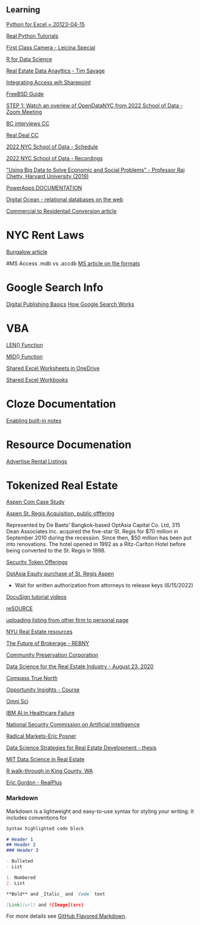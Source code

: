 ## Learning

[Python for Excel = 20123-04-15](https://xlwings.org/book)

[Real Python Tutorials](https://realpython.com/)

[First Class Camera - Leicina Special](https://leicasocietyinternational.org/blog/2019/03/the-leicina-special-the-leica-of-super-8-movie-cameras)

[R for Data Science](https://r4ds.had.co.nz/)

[Real Estate Data Anayltics - Tim Savage](https://github.com/thsavage)

[Integrating Access wih Sharepoint](https://support.microsoft.com/en-us/office/import-link-or-move-data-to-sharepoint-65bf7b03-74bf-445c-959a-24b7a401ddee)

[FreeBSD Guide](https://www.ocf.berkeley.edu/~reinholz/freebsd/freebsd.html)

[STEP 1: Watch an overiew of OpenDataNYC from 2022 School of Data - Zoom Meeting](https://www.youtube.com/watch?v=QbvpIMIvovM&list=PLgCe1KzF20ix44ATnYYiGtM5TTWISQ45I&index=12)

[BC interviews CC](https://podcasts.apple.com/us/podcast/carrie-chiang-nycs-most-powerful-broker/id1378685290?i=1000555545175)

[Real Deal CC](https://therealdeal.com/issues_articles/the-closing-carrie-chiang/)

[2022 NYC School of Data - Schedule](https://nycsodata22.sched.com/)

[2022 NYC School of Data - Recordings](https://archive.open-data.nyc/)


["Using Big Data to Solve Economic and Social Problems" - Professor Raj Chetty, Harvard University (2019)](https://opportunityinsights.org/course/)

[PowerApps DOCUMENTATION](https://docs.microsoft.com/en-us/power-apps/?WT.mc_id=powerplatform-10458-grhurl)

[Digital Ocean - relational databases on the web](https://www.digitalocean.com/community/tutorials/how-to-use-one-to-many-database-relationships-with-flask-sqlalchemy)

[Commercial to Residentail Conversion article](https://resanyc.com/could-office-conversions-solve-nycs-housing-crisis/)

# NYC Rent Laws
[Bungalow article](https://bungalow.com/articles/rent-control-in-nyc-everything-you-need-to-know)

#MS Access .mdb vs .accdb
[MS article on flie formats](https://support.microsoft.com/en-us/office/which-access-file-format-should-i-use-012d9ab3-d14c-479e-b617-be66f9070b41)

# Google Search Info
[Digital Publishing Basics](https://digitalpublishing101.com/digital-publishing-101/digital-publishing-basics/)
[How Google Search Works](https://www.youtube.com/watch?v=BNHR6IQJGZs&t=188s)

# VBA
[LEN() Function](https://learn.microsoft.com/en-us/office/vba/language/reference/user-interface-help/len-function)

[MID() Function](https://learn.microsoft.com/en-us/office/vba/language/reference/user-interface-help/mid-statement)

[Shared Excel Worksheets in OneDrive](https://support.microsoft.com/en-us/office/work-with-worksheet-data-in-onedrive-c051a205-1c06-4feb-94d8-793b0126b53a)

[Shared Excel Workbooks](https://support.microsoft.com/en-us/office/about-the-shared-workbook-feature-49b833c0-873b-48d8-8bf2-c1c59a628534#:~:text=the%20workbook%20instead.-,Click%20Review%20%3E%20Share%20Workbook.,changes%2C%20and%20then%20click%20OK.)


# Cloze Documentation
[Enabling built-in notes](https://help.cloze.com/article/1753-how-do-i-enable-cloze-built-in-notes)

# Resource Documenation
[Advertise Rental Listings](https://support.corcoran.com/hc/en-us/articles/1500010871701-How-do-I-advertise-an-open-rental-in-reSOURCE)

# Tokenized Real Estate
[Aspen Coin Case Study](https://medium.com/krypital/security-token-case-analysis-aspen-coin-the-first-real-estate-security-token-offering-bbbcc52ace5)

[Aspen St. Regis Acquisition, public offfering](https://www.aspentimes.com/trending/in-18-million-deal-nearly-one-fifth-of-st-regis-aspen-sells-through-digital-tokens/)

Represented by De Baets’ Bangkok-based OptAsia Capital Co. Ltd, 315 Dean Associates Inc. acquired the five-star St. Regis for $70 million in September 2010 during the recession. Since then, $50 million has been put into renovations. The hotel opened in 1992 as a Ritz-Carlton Hotel before being converted to the St. Regis in 1998.

[Security Token Offerings](https://medium.com/solidblock/why-tokenized-securities-will-be-even-more-disruptive-than-cryptocurrencies-and-icos-de7eeb807f72)

[OptAsia Equity purchase of St. Regis Aspen](http://www.optasiacapital.com/blog/press-releases/4-st-regis-aspen-sold-for-70-million)



* Wait for written authorization from attorneys to release keys (6/15/2022)

[DocuSign tutorial videos](https://support.docusign.com/s/articles/DocuSign-eSignature-Fundamentals?language=en_US&rsc_301)

[reSOURCE](https://support.corcoran.com/hc/en-us/articles/360045190114-reSOURCE-Beyond-the-Basics-)

[uploading listing from other firm to personal page](https://outlook.office.com/mail/inbox/id/AAMkAGZlOThjZWExLTBjZTEtNGRjMC05MDBkLTU0MzcyNjg2OTA2ZQBGAAAAAAC6YfFww2n8TLIRGYK5tUVSBwB4hPs2iUvJS735%2ByGJvqOtAAAAAAEMAAB4hPs2iUvJS735%2ByGJvqOtAAAuQlbTAAA%3D)

[NYU Real Estate resources](https://guides.nyu.edu/realestate/marketreports)

[The Future of Brokerage - REBNY](https://youtu.be/rsbmMK_XYtM)

[Community Preservation Corporation](https://communityp.com/)

[Data Science for the Real Estate Industry - August 23, 2020](https://www.conferencecast.tv/talk-40095-data-science-for-the-real-estate-industry#.talkPage-header)

[Compass True North](https://medium.com/compass-true-north/machine-learning-in-action-for-compasss-likely-to-sell-recommendations-699a6dcd5076)

[Opportunity Insights - Course](https://opportunityinsights.org/course/)

[Omni Sci](https://speakerdeck.com/omnisci)

[IBM AI in Healthcare Failure](https://spectrum.ieee.org/how-ibm-watson-overpromised-and-underdelivered-on-ai-health-care)

[National Security Commission on Artificial Intelligence](https://www.nscai.gov/wp-content/uploads/2021/03/Full-Report-Digital-1.pdf)

[Radical Markets-Eric Posner](https://read.amazon.com/?asin=B07TP5HLWQ)

[Data Science Strategies for Real Estate Development - thesis](https://dspace.mit.edu/bitstream/handle/1721.1/129099/1227098997-MIT.pdf?sequence=1&isAllowed=y)

[MIT Data Science in Real Estate](https://mitcre.mit.edu/online-courses/data-science-in-real-estate)

[R walk-through in King County, WA](https://www.youtube.com/watch?v=Yz_Tzxkl-mI)

[Eric Gordon - RealPlus](https://trd.media/ny/j0R4a4)

### Markdown

Markdown is a lightweight and easy-to-use syntax for styling your writing. It includes conventions for

```markdown
Syntax highlighted code block

# Header 1
## Header 2
### Header 3

- Bulleted
- List

1. Numbered
2. List

**Bold** and _Italic_ and `Code` text

[Link](url) and ![Image](src)
```

For more details see [GitHub Flavored Markdown](https://guides.github.com/features/mastering-markdown/).

